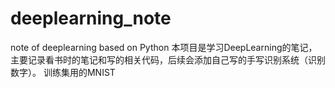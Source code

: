 # deeplearning_note
note of deeplearning based on Python
本项目是学习DeepLearning的笔记，主要记录看书时的笔记和写的相关代码，后续会添加自己写的手写识别系统（识别数字）。
训练集用的MNIST
